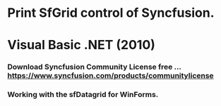 # Print SfGrid control of Syncfusion.
# Visual Basic .NET (2010)

### Download Syncfusion Community License free ... https://www.syncfusion.com/products/communitylicense
### Working with the sfDatagrid for WinForms.
